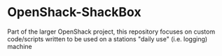 # OpenShack-ShackBox
Part of the larger OpenShack project, this repository focuses on custom code/scripts written to be used on a stations "daily use" (i.e. logging) machine
